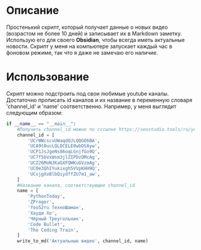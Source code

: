 # Описание
Простенький скрипт, который получает данные о новых видео (возрастом не более 10 дней) и записывает их в Markdown заметку. Использую его для своего **Obsidian**, чтобы всегда иметь актуальные новости. Скрипт у меня на компьютере запускает каждый час в фоновом режиме, так что я даже не замечаю его наличие.

# Использование
Скрипт можно подстроить под свои любимые youtube каналы. Достаточно прописать id каналов и их название в переменную словаря 'channel_id' и 'name' соответственно. Например, у меня выглядит следующим образом:
```python
if __name__ == "__main__":
    #Получить channel_id можно по сссылке https://seostudio.tools/ru/youtube-channel-id (если есть другие способы - напишите, или можно запарсить этот сайт)
    channel_id = [
        'UCrWWcscvUWaqdQJLQQGO6BA',
        'UCA9t0ucLQLDCELE0wbDSAyw',
        'UCP1JsJgeNs86oqLGnjfGo9Q',
        'UC7f5bVxWsm3jlZIPDzOMcAg',
        'UCZ26MoNJKaGXFQWKuGVzmAg',
        'UC0e3QhIYukixgh5VVpKHH9Q',
        'UCvjgXvBlbQiydffZU7m1_aw',
    ]
    #Название канала, соответствующее channel_id
    name = [
        'PythonToday',
        'ZProger',
        'foo52ru ТехноШаман',
        'Хауди Хо',
        'Чёрный Треугольник',
        'Code Bullet',
        'The Coding Train',
    ]
    write_to_md('Актуальные видео', channel_id, name)
```
